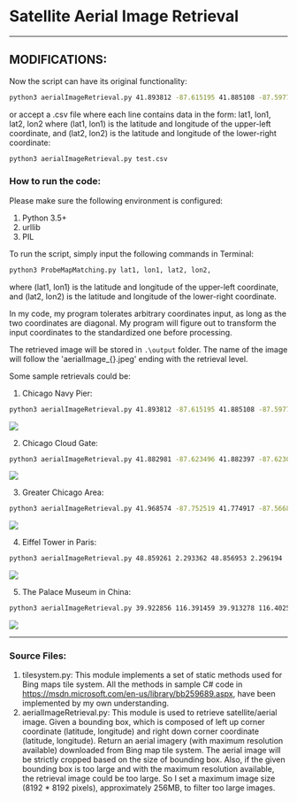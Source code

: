 # Satellite Aerial Image Retrieval

***************
## MODIFICATIONS:

Now the script can have its original functionality:
```bash
python3 aerialImageRetrieval.py 41.893812 -87.615195 41.885108 -87.597778
```
or accept a .csv file where each line contains data in the form: lat1, lon1, lat2, lon2 where (lat1, lon1) is the latitude and longitude of the upper-left coordinate, and (lat2, lon2) is the latitude and longitude of the lower-right coordinate:
```bash
python3 aerialImageRetrieval.py test.csv
```


### How to run the code:

Please make sure the following environment is configured:

1. Python 3.5+
2. urllib
3. PIL

To run the script, simply input the following commands in Terminal:

```bash
python3 ProbeMapMatching.py lat1, lon1, lat2, lon2,
```

where (lat1, lon1) is the latitude and longitude of the upper-left coordinate, and (lat2, lon2) is the latitude and longitude of the lower-right coordinate. 

In my code, my program tolerates arbitrary coordinates input, as long as the two coordinates are diagonal. My program will figure out to transform the input coordinates to the standardized one before processing.


The retrieved image will be stored in `.\output` folder. The name of the image will follow the 'aerialImage_{}.jpeg' ending with the retrieval level. 

Some sample retrievals could be:

1. Chicago Navy Pier:

```bash
python3 aerialImageRetrieval.py 41.893812 -87.615195 41.885108 -87.597778
```

![](https://ws1.sinaimg.cn/large/006tKfTcgy1fq3s5b4wo9j31kw127hdu.jpg)

2. Chicago Cloud Gate:

```bash
python3 aerialImageRetrieval.py 41.882981 -87.623496 41.882397 -87.623076
```

![](https://ws2.sinaimg.cn/large/006tKfTcgy1fq3s5q070dj308p0g9mxh.jpg)

3. Greater Chicago Area:

```bash
python3 aerialImageRetrieval.py 41.968574 -87.752519 41.774917 -87.566837
```

![](https://ws1.sinaimg.cn/large/006tKfTcgy1fq3s64n5o8j30u1163163.jpg)

4. Eiffel Tower in Paris:

```bash
python3 aerialImageRetrieval.py 48.859261 2.293362 48.856953 2.296194
```

![](https://ws1.sinaimg.cn/large/006tKfTcgy1fq3s6jfe44j30tc10cgqz.jpg)

5. The Palace Museum in China:

```bash
python3 aerialImageRetrieval.py 39.922856 116.391459 39.913278 116.402509
```

![](https://ws3.sinaimg.cn/large/006tKfTcgy1fq3s71164jj31kw1sab2a.jpg)

******



### Source Files:
1. tilesystem.py:
  This module implements a set of static methods used for Bing maps tile system. All the methods in sample C# code in https://msdn.microsoft.com/en-us/library/bb259689.aspx, have been implemented by my own understanding.
2. aerialImageRetrieval.py:
  This module is used to retrieve satellite/aerial image. Given a bounding box, which is composed of left up corner coordinate (latitude, longitude) and right down corner coordinate (latitude, longitude). Return an aerial imagery (with maximum resolution available) downloaded from Bing map tile system. The aerial image will be strictly cropped based on the size of bounding box. Also, if the given bounding box is too large and with the maximum resolution available, the retrieval image could be too large. So I set a maximum image size (8192 * 8192 pixels), approximately 256MB, to filter too large images.









